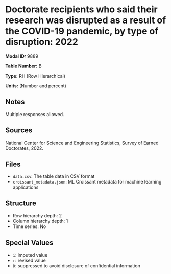 # Doctorate recipients who said their research was disrupted as a result of the COVID-19 pandemic, by type of disruption: 2022

**Modal ID:** 9889

**Table Number:** B

**Type:** RH (Row Hierarchical)

**Units:** (Number and percent)

## Notes

Multiple responses allowed.

## Sources

National Center for Science and Engineering Statistics, Survey of Earned Doctorates, 2022.

## Files

- `data.csv`: The table data in CSV format
- `croissant_metadata.json`: ML Croissant metadata for machine learning applications

## Structure

- Row hierarchy depth: 2
- Column hierarchy depth: 1
- Time series: No

## Special Values

- `i`: imputed value
- `r`: revised value
- `D`: suppressed to avoid disclosure of confidential information
